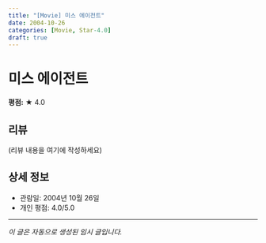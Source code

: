 ```yaml
---
title: "[Movie] 미스 에이전트"
date: 2004-10-26
categories: [Movie, Star-4.0]
draft: true
---
```


# 미스 에이전트

**평점:** ★ 4.0

## 리뷰

(리뷰 내용을 여기에 작성하세요)

## 상세 정보

- 관람일: 2004년 10월 26일
- 개인 평점: 4.0/5.0

---

*이 글은 자동으로 생성된 임시 글입니다.*
